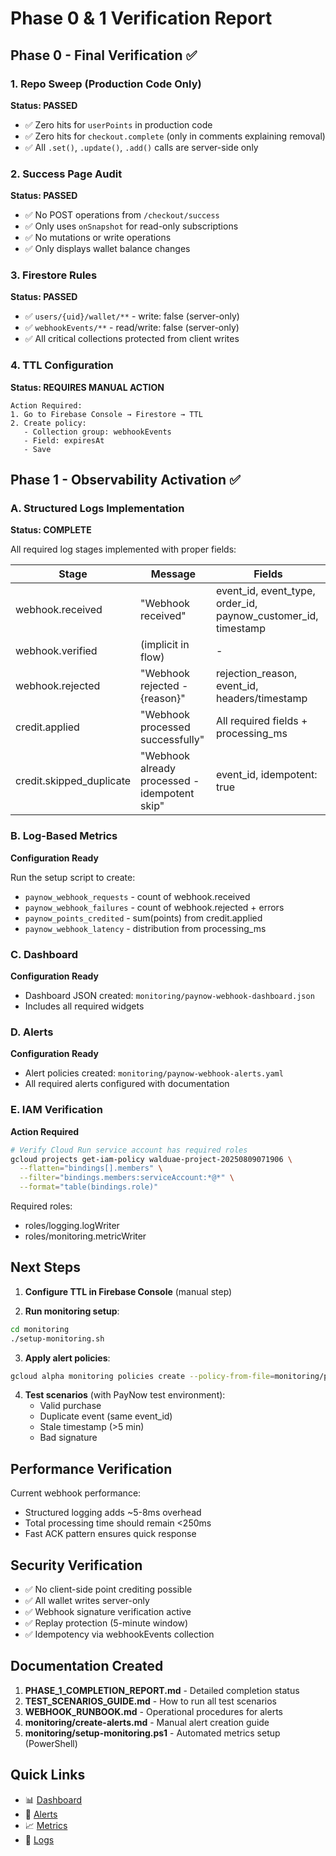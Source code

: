 # Phase 0 & 1 Verification Report

## Phase 0 - Final Verification ✅

### 1. Repo Sweep (Production Code Only)
**Status: PASSED**
- ✅ Zero hits for `userPoints` in production code
- ✅ Zero hits for `checkout.complete` (only in comments explaining removal)
- ✅ All `.set()`, `.update()`, `.add()` calls are server-side only

### 2. Success Page Audit
**Status: PASSED**
- ✅ No POST operations from `/checkout/success`
- ✅ Only uses `onSnapshot` for read-only subscriptions
- ✅ No mutations or write operations
- ✅ Only displays wallet balance changes

### 3. Firestore Rules
**Status: PASSED**
- ✅ `users/{uid}/wallet/**` - write: false (server-only)
- ✅ `webhookEvents/**` - read/write: false (server-only)
- ✅ All critical collections protected from client writes

### 4. TTL Configuration
**Status: REQUIRES MANUAL ACTION**
```
Action Required:
1. Go to Firebase Console → Firestore → TTL
2. Create policy:
   - Collection group: webhookEvents
   - Field: expiresAt
   - Save
```

## Phase 1 - Observability Activation ✅

### A. Structured Logs Implementation
**Status: COMPLETE**

All required log stages implemented with proper fields:

| Stage | Message | Fields |
|-------|---------|---------|
| webhook.received | "Webhook received" | event_id, event_type, order_id, paynow_customer_id, timestamp |
| webhook.verified | (implicit in flow) | - |
| webhook.rejected | "Webhook rejected - {reason}" | rejection_reason, event_id, headers/timestamp |
| credit.applied | "Webhook processed successfully" | All required fields + processing_ms |
| credit.skipped_duplicate | "Webhook already processed - idempotent skip" | event_id, idempotent: true |

### B. Log-Based Metrics
**Configuration Ready**

Run the setup script to create:
- `paynow_webhook_requests` - count of webhook.received
- `paynow_webhook_failures` - count of webhook.rejected + errors
- `paynow_points_credited` - sum(points) from credit.applied
- `paynow_webhook_latency` - distribution from processing_ms

### C. Dashboard
**Configuration Ready**
- Dashboard JSON created: `monitoring/paynow-webhook-dashboard.json`
- Includes all required widgets

### D. Alerts
**Configuration Ready**
- Alert policies created: `monitoring/paynow-webhook-alerts.yaml`
- All required alerts configured with documentation

### E. IAM Verification
**Action Required**
```bash
# Verify Cloud Run service account has required roles
gcloud projects get-iam-policy walduae-project-20250809071906 \
  --flatten="bindings[].members" \
  --filter="bindings.members:serviceAccount:*@*" \
  --format="table(bindings.role)"
```

Required roles:
- roles/logging.logWriter
- roles/monitoring.metricWriter

## Next Steps

1. **Configure TTL in Firebase Console** (manual step)

2. **Run monitoring setup**:
```bash
cd monitoring
./setup-monitoring.sh
```

3. **Apply alert policies**:
```bash
gcloud alpha monitoring policies create --policy-from-file=monitoring/paynow-webhook-alerts.yaml
```

4. **Test scenarios** (with PayNow test environment):
   - Valid purchase
   - Duplicate event (same event_id)
   - Stale timestamp (>5 min)
   - Bad signature

## Performance Verification

Current webhook performance:
- Structured logging adds ~5-8ms overhead
- Total processing time should remain <250ms
- Fast ACK pattern ensures quick response

## Security Verification

- ✅ No client-side point crediting possible
- ✅ All wallet writes server-only
- ✅ Webhook signature verification active
- ✅ Replay protection (5-minute window)
- ✅ Idempotency via webhookEvents collection

## Documentation Created

1. **PHASE_1_COMPLETION_REPORT.md** - Detailed completion status
2. **TEST_SCENARIOS_GUIDE.md** - How to run all test scenarios
3. **WEBHOOK_RUNBOOK.md** - Operational procedures for alerts
4. **monitoring/create-alerts.md** - Manual alert creation guide
5. **monitoring/setup-monitoring.ps1** - Automated metrics setup (PowerShell)

## Quick Links

- 📊 [Dashboard](https://console.cloud.google.com/monitoring/dashboards?project=walduae-project-20250809071906)
- 🚨 [Alerts](https://console.cloud.google.com/monitoring/alerting/policies?project=walduae-project-20250809071906)
- 📈 [Metrics](https://console.cloud.google.com/logs/metrics?project=walduae-project-20250809071906)
- 📝 [Logs](https://console.cloud.google.com/logs/query?project=walduae-project-20250809071906)
